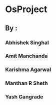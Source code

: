 # OsProject
## By : 
### Abhishek Singhal
### Amit Manchanda 
### Karishma Agarwal
### Manthan R Sheth
### Yash Gangrade

